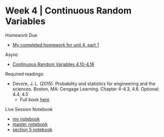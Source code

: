 ---
---

# Week 4 | Continuous Random Variables

Homework Due
* [My completed homework for unit 4, part 1](./unit_4_pt_1_hw/Kevin_Hartman_unit_4_part_1_hw.pdf)

Async
* [Continuous Random Variables 4.10-4.16](https://learn.datascience.berkeley.edu/ap/courses/267/sections/283e2e3a-e711-41fb-b042-64d28352a50a/coursework/courseModule/8ef8e47b-dfce-43a5-b7d8-4214919337b0)

Required readings:
* Devore, J. L. (2015). Probability and statistics for engineering and the sciences. Boston, MA: Cengage Learning. Chapter 4-4.3, 4.6. Optional: 4.4, 4.5
  * Full book [here](./../Books/probability_and_statistics_for_engineering_and_the_sciences.pdf)

Live Session Notebook
* [my notebook](./unit_4_ls_pt_2/unit_4_ls_part_2.ipynb)
* [master notebook](./unit_4_ls_pt_2/unit_4_ls_part_2_sol.ipynb)
* [section 5 notebook](./unit_4_ls_pt_2/unit_4_ls_part_2_sect_5.ipynb)
